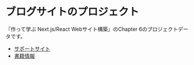 # ブログサイトのプロジェクト

『作って学ぶ Next.js/React Webサイト構築』のChapter 6のプロジェクトデータです。

* [サポートサイト](https://book.mynavi.jp/supportsite/detail/9784839980177.html)
* [書籍情報](https://ebisu.com/next-react-website/)
